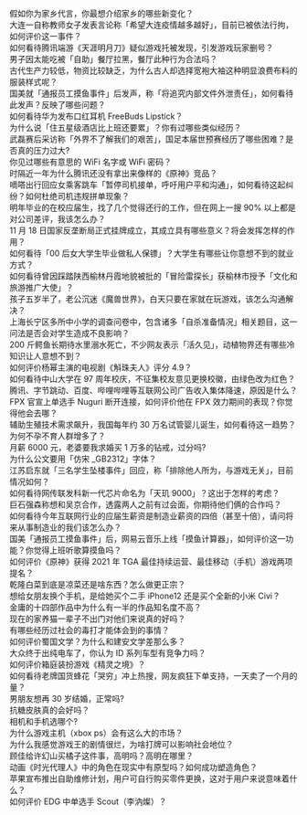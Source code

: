 假如你为家乡代言，你最想介绍家乡的哪些新变化？  
大连一自称教师女子发表言论称「希望大连疫情越多越好」，目前已被依法行拘，如何评价这一事件？  
如何看待腾讯端游《天涯明月刀》疑似游戏托被发现，引发游戏玩家删号？  
男子因太能吃被「自助」餐厅拉黑，餐厅此种行为合法吗？  
古代生产力较低，物资比较缺乏，为什么古人却选择宽袍大袖这种明显浪费布料的服装样式呢？  
国美就「通报员工摸鱼事件」后发声，称「将追究内部文件外泄责任」，如何看待此发声？反映了哪些问题？  
如何看待华为发布口红耳机 FreeBuds Lipstick？  
为什么说「住五星级酒店比上班还要累」？你有过哪些类似经历？  
武磊赛后采访称「外界不了解我们的艰苦」，国足本届世预赛经历了哪些困难？是否真的压力过大?  
你见过哪些有意思的 WiFi 名字或 WiFi 密码？  
时隔近一年为什么腾讯还没有拿出来像样的《原神》竞品？  
嘀嗒出行回应女乘客跳车「暂停司机接单，呼吁用户平和沟通」，如何看待这起纠纷？如何杜绝司机违规拼单现象？  
明年毕业的在校应届生，找了几个觉得还行的工作，但在网上一搜 90% 以上都是对公司差评，我该怎么办？  
11 月 18 日国家反垄断局正式挂牌成立，其成立具有哪些意义？将会发挥怎样的作用？  
如何看待「00 后女大学生毕业做私人保镖」？大学生有哪些让你意想不到的就业方式？  
如何看待曾因踩踏陕西榆林丹霞地貌被批的「冒险雷探长」获榆林市授予「文化和旅游推广大使」？  
孩子五岁半了，老公沉迷《魔兽世界》，白天只要在家就在玩游戏，该怎么沟通解决？  
上海长宁区多所中小学的调查问卷中，包含诸多「自杀准备情况」相关题目，这一问法是否会对学生造成不良影响？  
200 斤鳄鱼长期待水里溺水死亡，不少网友表示「活久见」，动植物界还有哪些冷知识让人意想不到？  
如何评价杨幂主演的电视剧《斛珠夫人》评分 4.9？  
如何看待中山大学在 97 周年校庆，不征集校友意见更换校徽，由绿色改为红色？  
腾讯、字节跳动、百度、哔哩哔哩等互联网公司广告收入集体降速，原因是什么？  
FPX 官宣上单选手 Nuguri 断开连接，如何评价他在 FPX 效力期间的表现？你觉得他会去哪？  
辅助生殖技术需求飙升，我国每年约 30 万名试管婴儿诞生，如何看待这一趋势？为何不孕不育人群增多了？  
月薪 6000 元，老婆要我求婚买 1 万多的钻戒，过分吗?  
为什么公文要用「仿宋 _GB2312」字体？  
江苏启东就「三名学生坠楼事件」回应，称「排除他人所为，与游戏无关」，目前情况如何？  
如何看待网传联发科新一代芯片命名为「天玑 9000」？这出于怎样的考虑？  
巨石强森称想和吴京合作，透露两人之前有过会面，你期待他们俩的合作吗？  
如何看待今年互联网行业的应届生薪资是制造业薪资的四倍（甚至十倍），请问将来从事制造业的我们该怎么办？  
国美「通报员工摸鱼事件」后，网易云音乐上线「摸鱼计算器」，如何评价这一功能？你觉得上班听歌算摸鱼吗？  
如何评价《原神》获得 2021 年 TGA 最佳持续运营、最佳移动（手机）游戏两项提名？  
乾隆白菜到底是凉菜还是啥东西？怎么做更正宗？  
想给女朋友换个手机，是给她买个二手 iPhone12 还是买个全新的小米 Civi？  
金庸的十四部作品中为什么有一半的作品知名度不高？  
现在的家养猫一辈子不出门对他们来说真的好吗？  
有哪些经历过社会的毒打才能体会到的事情？  
如何评价蜀国文学？为什么和建安文学差那么多？  
大众终于出纯电车了，你认为 ID 系列车型有竞争力吗？  
如何评价箱庭装扮游戏《精灵之境》？  
如何看待老牌国货蜂花「哭穷」冲上热搜，网友疯狂下单支持，一天卖了一个月的量？  
男朋友想再 30 岁结婚，正常吗?  
抗糖皮肤真的会好吗？  
相机和手机选哪个?  
为什么游戏主机（xbox ps）会有这么大的市场？  
为什么我感觉游戏王的剧情很烂，为啥打牌可以影响社会地位？  
顾佳给许幻山买橘子这件事，高明吗？高明在哪里？  
动画《时光代理人》中的角色在现实中有原型吗？如何成功塑造角色？  
苹果宣布推出自助维修计划，用户可自行购买零件更换，这对于用户来说意味着什么？  
如何评价 EDG 中单选手 Scout（李汭燦）？  
